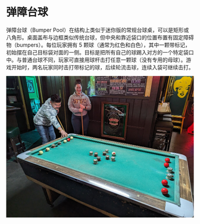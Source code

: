 # 弹障台球

弹障台球（Bumper Pool）在结构上类似于迷你版的常规台球桌，可以是矩形或八角形。桌面盖布与边框类似传统台球，但中央和靠近袋口的位置布置有固定障碍物（bumpers）。每位玩家拥有 5 颗球（通常为红色和白色），其中一颗带标记，初始摆在自己目标袋对面的一侧。目标是把所有自己的球踢入对方的一个特定袋口中。与普通台球不同，玩家可直接用球杆击打任意一颗球（没有专用的母球）。游戏开始时，两名玩家同时击打带标记的球，后续轮流击球，连续入袋可继续击打。

![](../img/bumper_pool.jpg)